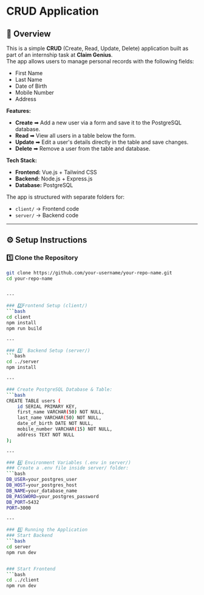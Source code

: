 # CRUD Application

## 📌 Overview
This is a simple **CRUD** (Create, Read, Update, Delete) application built as part of an internship task at **Claim Genius**.  
The app allows users to manage personal records with the following fields:

- First Name
- Last Name
- Date of Birth
- Mobile Number
- Address

**Features:**
- **Create** ➡ Add a new user via a form and save it to the PostgreSQL database.
- **Read** ➡ View all users in a table below the form.
- **Update** ➡ Edit a user's details directly in the table and save changes.
- **Delete** ➡ Remove a user from the table and database.

**Tech Stack:**
- **Frontend:** Vue.js + Tailwind CSS  
- **Backend:** Node.js + Express.js  
- **Database:** PostgreSQL  

The app is structured with separate folders for:
- `client/` → Frontend code  
- `server/` → Backend code  

---

## ⚙️ Setup Instructions

### 1️⃣ Clone the Repository
```bash
git clone https://github.com/your-username/your-repo-name.git
cd your-repo-name


---

### 2️⃣Frontend Setup (client/)
```bash
cd client
npm install
npm run build

---

### 3️⃣  Backend Setup (server/)
```bash
cd ../server
npm install

---

### Create PostgreSQL Database & Table:
```bash
CREATE TABLE users (
    id SERIAL PRIMARY KEY,
    first_name VARCHAR(50) NOT NULL,
    last_name VARCHAR(50) NOT NULL,
    date_of_birth DATE NOT NULL,
    mobile_number VARCHAR(15) NOT NULL,
    address TEXT NOT NULL
);

---

### 4️⃣ Environment Variables (.env in server/)
### Create a .env file inside server/ folder:
```bash
DB_USER=your_postgres_user
DB_HOST=your_postgres_host
DB_NAME=your_database_name
DB_PASSWORD=your_postgres_password
DB_PORT=5432
PORT=3000

---

### 5️⃣ Running the Application
### Start Backend
```bash
cd server
npm run dev


### Start Frontend
```bash
cd ../client
npm run dev
